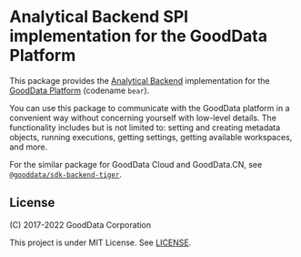 # Analytical Backend SPI implementation for the GoodData Platform

This package provides the [Analytical Backend](https://www.npmjs.com/package/@gooddata/sdk-backend-bear) implementation for the [GoodData Platform](https://sdk.gooddata.com/gooddata-ui/docs/platform_intro.html) (codename `bear`).

You can use this package to communicate with the GoodData platform in a convenient way without concerning yourself with low-level details. The functionality includes but is not limited to: setting and creating metadata objects, running executions, getting settings, getting available workspaces, and more.

For the similar package for GoodData Cloud and GoodData.CN, see [`@gooddata/sdk-backend-tiger`](https://github.com/gooddata/gooddata-ui-sdk/tree/master/libs/sdk-backend-tiger).

## License

(C) 2017-2022 GoodData Corporation

This project is under MIT License. See [LICENSE](https://github.com/gooddata/gooddata-ui-sdk/blob/master/libs/sdk-backend-bear/LICENSE).
